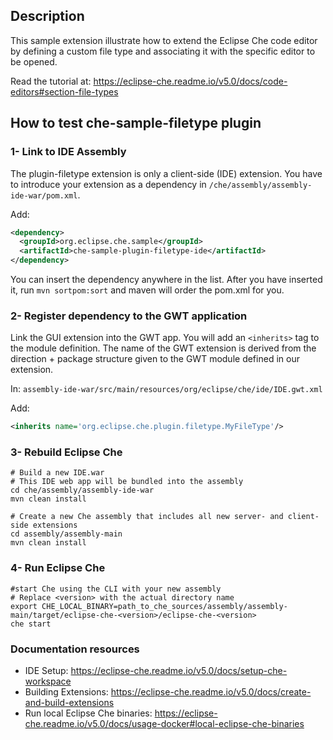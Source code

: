 ## Description

This sample extension illustrate how to extend the Eclipse Che code editor by defining a custom file type and associating it with the specific editor to be opened. 

Read the tutorial at: https://eclipse-che.readme.io/v5.0/docs/code-editors#section-file-types



## How to test che-sample-filetype plugin

### 1- Link to IDE Assembly

The plugin-filetype extension is only a client-side (IDE) extension. You have to introduce your extension as a dependency in `/che/assembly/assembly-ide-war/pom.xml`. 

Add: 
```XML
<dependency>
  <groupId>org.eclipse.che.sample</groupId>
  <artifactId>che-sample-plugin-filetype-ide</artifactId>
</dependency>
```
You can insert the dependency anywhere in the list. After you have inserted it, run `mvn sortpom:sort` and maven will order the pom.xml for you.


### 2- Register dependency to the GWT application

Link the GUI extension into the GWT app. You will add an `<inherits>` tag to the module definition. The name of the GWT extension is derived from the direction + package structure given to the GWT module defined in our extension.

In: `assembly-ide-war/src/main/resources/org/eclipse/che/ide/IDE.gwt.xml`

Add:
```XML
<inherits name='org.eclipse.che.plugin.filetype.MyFileType'/>
```

### 3- Rebuild Eclipse Che


```Shell
# Build a new IDE.war
# This IDE web app will be bundled into the assembly
cd che/assembly/assembly-ide-war
mvn clean install

# Create a new Che assembly that includes all new server- and client-side extensions
cd assembly/assembly-main
mvn clean install
```

### 4- Run Eclipse Che

```Shell
#start Che using the CLI with your new assembly
# Replace <version> with the actual directory name
export CHE_LOCAL_BINARY=path_to_che_sources/assembly/assembly-main/target/eclipse-che-<version>/eclipse-che-<version>
che start
```


### Documentation resources

- IDE Setup: https://eclipse-che.readme.io/v5.0/docs/setup-che-workspace  
- Building Extensions: https://eclipse-che.readme.io/v5.0/docs/create-and-build-extensions
- Run local Eclipse Che binaries: https://eclipse-che.readme.io/v5.0/docs/usage-docker#local-eclipse-che-binaries

